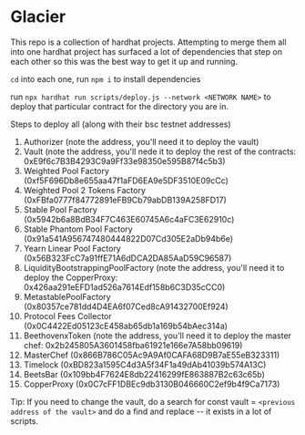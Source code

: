 # Glacier

This repo is a collection of hardhat projects. Attempting to merge them all into one hardhat project has surfaced a lot of dependencies that step on each other so this was the best way to get it up and running.

`cd` into each one, run `npm i` to install dependencies

run `npx hardhat run scripts/deploy.js --network <NETWORK NAME>` to deploy that particular contract for the directory you are in.

Steps to deploy all (along with their bsc testnet addresses)

1. Authorizer (note the address, you'll need it to deploy the vault)
1. Vault (note the address, you'll nede it to deploy the rest of the contracts: 0xE9f6c7B3B4293C9a9Ff33e98350e595B87f4c5b3)
1. Weighted Pool Factory (0xf5F696Db8e655aa47f1aFD6EA9e5DF3510E09cCc)
1. Weighted Pool 2 Tokens Factory (0xFBfa0777f84772891eFB9Cb79abDB139A258FD17)
1. Stable Pool Factory (0x5942b6a8BdB34F7C463E60745A6c4aFC3E62910c)
1. Stable Phantom Pool Factory (0x91a541A956747480444822D07Cd305E2aDb94b6e)
1. Yearn Linear Pool Factory (0x56B323FcC7a91ffE71A6dDCA2DA85AaD59C96587)
1. LiquidityBootstrappingPoolFactory (note the address, you'll need it to deploy the CopperProxy: 0x426aa291eEFD1ad526a7614Edf158b6C3D35cCC0)
1. MetastablePoolFactory (0x80357ce781dd4D4EA6f07Ced8cA91432700Ef924)
1. Protocol Fees Collector (0x0C4422Ed05123cE458ab65db1a169b54bAec314a)
1. BeethovenxToken (note the address, you'll need it to deploy the master chef: 0x2b245805A3601458fba61921e166e7A58bb09619)
1. MasterChef (0x866B786C05Ac9A9Af0CAFA68D9B7aE55eB323311)
1. Timelock (0xBD823a1595C4d3A5f34F1a49dAb41039b574A13C)
1. BeetsBar (0x109bb4F7624E8db22416299fE863887B2c63c65b)
1. CopperProxy (0x0C7cFF1DBEc9db3130B046660C2ef9b4f9Ca7173)

Tip: If you need to change the vault, do a search for const vault = `<previous address of the vault>` and do a find and replace -- it exists in a lot of scripts.

